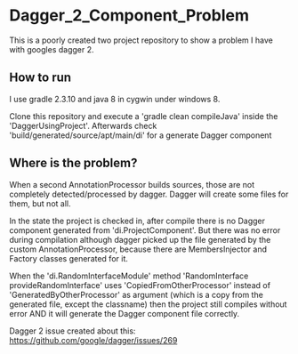 # Dagger_2_Component_Problem
This is a poorly created two project repository to show a problem I have with googles dagger 2.

## How to run
I use gradle 2.3.10 and java 8 in cygwin under windows 8.

Clone this repository and execute a 'gradle clean compileJava' inside the 'DaggerUsingProject'.
Afterwards check 'build/generated/source/apt/main/di' for a generate Dagger component

## Where is the problem?
When a second AnnotationProcessor builds sources, those are not completely detected/processed by dagger. Dagger will create some files for them, but not all.

In the state the project is checked in, after compile there is no Dagger component generated from 'di.ProjectComponent'. But there was no error during compilation although dagger picked up the file generated by the custom AnnotationProcessor, because there are MembersInjector and Factory classes generated for it.

When the 'di.RandomInterfaceModule' method 'RandomInterface provideRandomInterface' uses 'CopiedFromOtherProcessor' instead of 'GeneratedByOtherProcessor' as argument (which is a copy from the generated file, except the classname) then the project still compiles without error AND it will generate the Dagger component file correctly.

Dagger 2 issue created about this: https://github.com/google/dagger/issues/269
